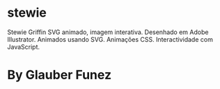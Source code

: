 # stewie

Stewie Griffin SVG animado, imagem interativa.
Desenhado em Adobe Illustrator. 
Animados usando SVG.
Animações CSS. Interactividade com JavaScript.

# By Glauber Funez
